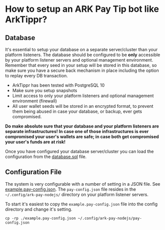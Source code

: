 # How to setup an ARK Pay Tip bot like ArkTippr?

## Database

It's essential to setup your database on a separate server/cluster than your platform listeners.
The database should be configured to be **only** accessible by your platform listener servers and
optional management environment. Remember that every seed in your setup will be stored in
this database, so make sure you have a secure back mechanism in place including the option
to replay every DB transaction.

-   ArkTippr has been tested with PostgreSQL 10
-   Make sure you setup snapshots
-   Limit access to only your platform listeners and optional management environment (firewall)
-   All user wallet seeds will be stored in an encrypted format, to prevent them being abused
    in case your database, or backup, ever gets compromised.

**Do make absolute sure that your database and your platform listeners are separate infrastructures!
In case one of those infrastructures is ever compromised your user's wallets are safe; in case
both get compromised your user's funds are at risk!**

Once you have configured your database server/cluster you can load the configuration from
the [database.sql](database.sql) file.

## Configuration File

The system is very configurable with a number of setting in a JSON file.
See [example.pay-config.json](example.pay-config.json). The `pay-config.json` file resides in
the `~/.config/ark-pay-nodejs/` directory on your platform listener servers.

To start it's easiest to copy the `example.pay-config.json` file into the config directory and change it's setting.

`cp -rp ./example.pay-config.json ~/.config/ark-pay-nodejs/pay-config.json`
